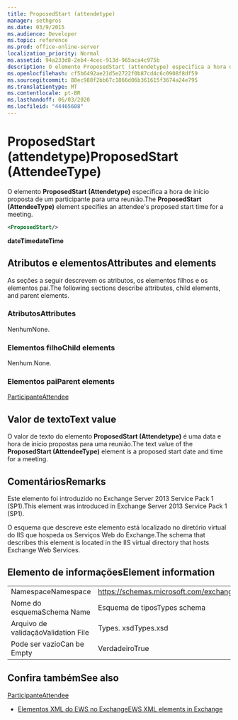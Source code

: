 ```yaml
---
title: ProposedStart (attendetype)
manager: sethgros
ms.date: 03/9/2015
ms.audience: Developer
ms.topic: reference
ms.prod: office-online-server
localization_priority: Normal
ms.assetid: 94a233d8-2eb4-4cec-913d-965aca4c975b
description: O elemento ProposedStart (attendetype) especifica a hora de início proposta de um participante para uma reunião.
ms.openlocfilehash: cf5b6492ae21d5e2722f0b87cd4c6c0908f8df59
ms.sourcegitcommit: 88ec988f2bb67c1866d06b361615f3674a24e795
ms.translationtype: MT
ms.contentlocale: pt-BR
ms.lasthandoff: 06/03/2020
ms.locfileid: "44465608"
---
```

# <a name="proposedstart-attendeetype"></a><span data-ttu-id="5e3ca-103">ProposedStart (attendetype)</span><span class="sxs-lookup"><span data-stu-id="5e3ca-103">ProposedStart (AttendeeType)</span></span>

<span data-ttu-id="5e3ca-104">O elemento **ProposedStart (Attendetype)** especifica a hora de início proposta de um participante para uma reunião.</span><span class="sxs-lookup"><span data-stu-id="5e3ca-104">The **ProposedStart (AttendeeType)** element specifies an attendee's proposed start time for a meeting.</span></span> 
  
```XML
<ProposedStart/>
```

 <span data-ttu-id="5e3ca-105">**dateTime**</span><span class="sxs-lookup"><span data-stu-id="5e3ca-105">**dateTime**</span></span>
## <a name="attributes-and-elements"></a><span data-ttu-id="5e3ca-106">Atributos e elementos</span><span class="sxs-lookup"><span data-stu-id="5e3ca-106">Attributes and elements</span></span>

<span data-ttu-id="5e3ca-107">As seções a seguir descrevem os atributos, os elementos filhos e os elementos pai.</span><span class="sxs-lookup"><span data-stu-id="5e3ca-107">The following sections describe attributes, child elements, and parent elements.</span></span>
  
### <a name="attributes"></a><span data-ttu-id="5e3ca-108">Atributos</span><span class="sxs-lookup"><span data-stu-id="5e3ca-108">Attributes</span></span>

<span data-ttu-id="5e3ca-109">Nenhum</span><span class="sxs-lookup"><span data-stu-id="5e3ca-109">None.</span></span>
  
### <a name="child-elements"></a><span data-ttu-id="5e3ca-110">Elementos filho</span><span class="sxs-lookup"><span data-stu-id="5e3ca-110">Child elements</span></span>

<span data-ttu-id="5e3ca-111">Nenhum.</span><span class="sxs-lookup"><span data-stu-id="5e3ca-111">None.</span></span>
  
### <a name="parent-elements"></a><span data-ttu-id="5e3ca-112">Elementos pai</span><span class="sxs-lookup"><span data-stu-id="5e3ca-112">Parent elements</span></span>

[<span data-ttu-id="5e3ca-113">Participante</span><span class="sxs-lookup"><span data-stu-id="5e3ca-113">Attendee</span></span>](attendee.md)
  
## <a name="text-value"></a><span data-ttu-id="5e3ca-114">Valor de texto</span><span class="sxs-lookup"><span data-stu-id="5e3ca-114">Text value</span></span>

<span data-ttu-id="5e3ca-115">O valor de texto do elemento **ProposedStart (Attendetype)** é uma data e hora de início propostas para uma reunião.</span><span class="sxs-lookup"><span data-stu-id="5e3ca-115">The text value of the **ProposedStart (AttendeeType)** element is a proposed start date and time for a meeting.</span></span> 
  
## <a name="remarks"></a><span data-ttu-id="5e3ca-116">Comentários</span><span class="sxs-lookup"><span data-stu-id="5e3ca-116">Remarks</span></span>

<span data-ttu-id="5e3ca-117">Este elemento foi introduzido no Exchange Server 2013 Service Pack 1 (SP1).</span><span class="sxs-lookup"><span data-stu-id="5e3ca-117">This element was introduced in Exchange Server 2013 Service Pack 1 (SP1).</span></span>
  
<span data-ttu-id="5e3ca-118">O esquema que descreve este elemento está localizado no diretório virtual do IIS que hospeda os Serviços Web do Exchange.</span><span class="sxs-lookup"><span data-stu-id="5e3ca-118">The schema that describes this element is located in the IIS virtual directory that hosts Exchange Web Services.</span></span>
  
## <a name="element-information"></a><span data-ttu-id="5e3ca-119">Elemento de informações</span><span class="sxs-lookup"><span data-stu-id="5e3ca-119">Element information</span></span>

|||
|:-----|:-----|
|<span data-ttu-id="5e3ca-120">Namespace</span><span class="sxs-lookup"><span data-stu-id="5e3ca-120">Namespace</span></span>  <br/> |https://schemas.microsoft.com/exchange/services/2006/types  <br/> |
|<span data-ttu-id="5e3ca-121">Nome do esquema</span><span class="sxs-lookup"><span data-stu-id="5e3ca-121">Schema Name</span></span>  <br/> |<span data-ttu-id="5e3ca-122">Esquema de tipos</span><span class="sxs-lookup"><span data-stu-id="5e3ca-122">Types schema</span></span>  <br/> |
|<span data-ttu-id="5e3ca-123">Arquivo de validação</span><span class="sxs-lookup"><span data-stu-id="5e3ca-123">Validation File</span></span>  <br/> |<span data-ttu-id="5e3ca-124">Types. xsd</span><span class="sxs-lookup"><span data-stu-id="5e3ca-124">Types.xsd</span></span>  <br/> |
|<span data-ttu-id="5e3ca-125">Pode ser vazio</span><span class="sxs-lookup"><span data-stu-id="5e3ca-125">Can be Empty</span></span>  <br/> |<span data-ttu-id="5e3ca-126">Verdadeiro</span><span class="sxs-lookup"><span data-stu-id="5e3ca-126">True</span></span>  <br/> |
   
## <a name="see-also"></a><span data-ttu-id="5e3ca-127">Confira também</span><span class="sxs-lookup"><span data-stu-id="5e3ca-127">See also</span></span>



[<span data-ttu-id="5e3ca-128">Participante</span><span class="sxs-lookup"><span data-stu-id="5e3ca-128">Attendee</span></span>](attendee.md)


- [<span data-ttu-id="5e3ca-129">Elementos XML do EWS no Exchange</span><span class="sxs-lookup"><span data-stu-id="5e3ca-129">EWS XML elements in Exchange</span></span>](ews-xml-elements-in-exchange.md)

